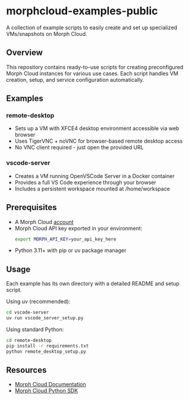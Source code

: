# morphcloud-examples-public

A collection of example scripts to easily create and set up specialized VMs/snapshots on Morph Cloud.

## Overview

This repository contains ready-to-use scripts for creating preconfigured Morph Cloud instances for various use cases. Each script handles VM creation, setup, and service configuration automatically.

## Examples

### remote-desktop
- Sets up a VM with XFCE4 desktop environment accessible via web browser
- Uses TigerVNC + noVNC for browser-based remote desktop access
- No VNC client required - just open the provided URL

### vscode-server
- Creates a VM running OpenVSCode Server in a Docker container
- Provides a full VS Code experience through your browser
- Includes a persistent workspace mounted at /home/workspace

## Prerequisites

- A Morph Cloud [account](https://cloud.morph.so/docs/developers)
- Morph Cloud API key exported in your environment:
  ```bash
  export MORPH_API_KEY=your_api_key_here
  ```
- Python 3.11+ with pip or uv package manager

## Usage

Each example has its own directory with a detailed README and setup script.

Using uv (recommended):
```bash
cd vscode-server
uv run vscode_server_setup.py
```

Using standard Python:
```bash
cd remote-desktop
pip install -r requirements.txt
python remote_desktop_setup.py
```

## Resources

- [Morph Cloud Documentation](https://cloud.morph.so/docs/developers)
- [Morph Cloud Python SDK]((https://github.com/morph-labs/morph-python-sdk/))
```

